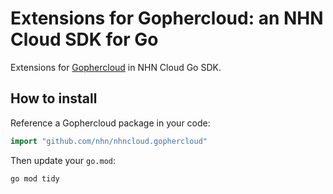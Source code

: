 # Extensions for Gophercloud: an NHN Cloud SDK for Go

Extensions for [Gophercloud](https://github.com/gophercloud/gophercloud) in NHN Cloud Go SDK.

## How to install

Reference a Gophercloud package in your code:

```go
import "github.com/nhn/nhncloud.gophercloud"
```

Then update your `go.mod`:

```shell
go mod tidy
```

